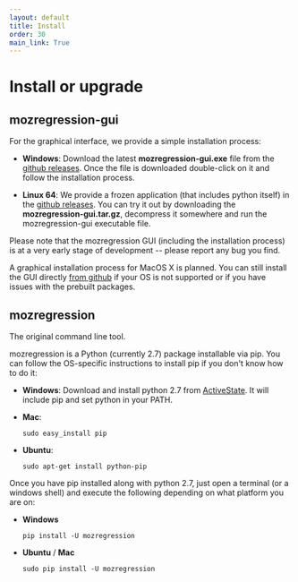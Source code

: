 ```yaml
---
layout: default
title: Install
order: 30
main_link: True
---
```


# Install or upgrade

## mozregression-gui

For the graphical interface, we provide a simple installation process:

- **Windows**:
  Download the latest **mozregression-gui.exe** file from the
  [github releases]. Once the file is downloaded double-click on it and
  follow the installation process.

- **Linux 64**:
  We provide a frozen application (that includes python itself) in the
  [github releases]. You can try it out by downloading the
  **mozregression-gui.tar.gz**, decompress it somewhere and run the
  mozregression-gui executable file.

Please note that the mozregression GUI (including the installation process)
is at a very early stage of development -- please report any bug you find.

A graphical installation process for MacOS X is planned. You can still install
the GUI directly [from github] if your OS is not supported or if you have issues
with the prebuilt packages.


## mozregression

The original command line tool.

mozregression is a Python (currently 2.7) package installable via pip. You can
follow the OS-specific instructions to install pip if you don't know how to do it:

- **Windows**:
  Download and install python 2.7 from
  [ActiveState](http://www.activestate.com/activepython/downloads).
  It will include pip and set python in your PATH.
- **Mac**:

      sudo easy_install pip

- **Ubuntu**:

      sudo apt-get install python-pip

Once you have pip installed along with python 2.7, just open a terminal
(or a windows shell) and execute the following depending on what platform
you are on:

- **Windows**

      pip install -U mozregression

- **Ubuntu** / **Mac**

      sudo pip install -U mozregression

[github releases]: https://github.com/mozilla/mozregression/releases
[from github]: https://github.com/mozilla/mozregression/blob/master/gui/README.rst
